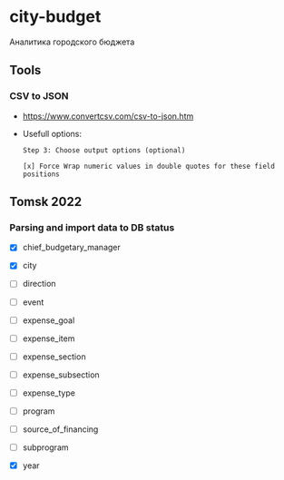 # city-budget

Аналитика городского бюджета


## Tools

### CSV to JSON

- https://www.convertcsv.com/csv-to-json.htm

- Usefull options:
    ```
    Step 3: Choose output options (optional) 

    [x] Force Wrap numeric values in double quotes for these field positions
    ```

## Tomsk 2022

### Parsing and import data to DB status

- [x] chief_budgetary_manager
- [x] city
- [ ] direction
- [ ] event
- [ ] expense_goal
- [ ] expense_item
- [ ] expense_section
- [ ] expense_subsection
- [ ] expense_type
- [ ] program
- [ ] source_of_financing
- [ ] subprogram
- [x] year

